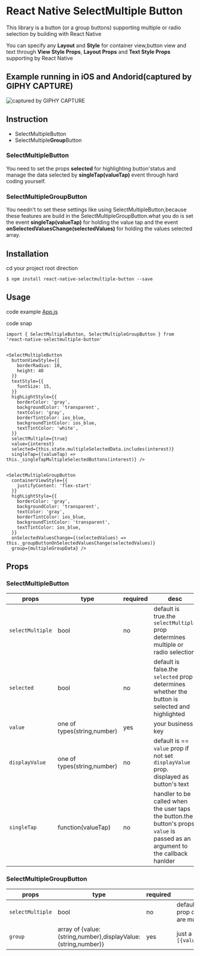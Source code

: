 
# React Native SelectMultiple Button

This library is a button (or a group buttons) supporting multiple or radio selection by building with React Native


You can specify any **Layout** and **Style** for container view,button view and text through **View Style Props**, **Layout Props** and **Text Style Props** supporting by React Native


## Example running in iOS and Andorid(captured by GIPHY CAPTURE)

![captured by GIPHY CAPTURE](https://github.com/danceyoung/react-native-selectmultiple-button/blob/master/screenCapture/ios-screencapture.gif)

## Instruction

 - SelectMultipleButton    
 - SelectMultiple**Group**Button

### SelectMultipleButton

You need to set the props **selected** for highlighting button'status and manage the data selected by **singleTap(valueTap)** event through hard coding yourself.

### SelectMultipleGroupButton
You needn't to set these settings like using SelectMultipleButton,because these features are build in the SelectMultipleGroupButton.what you do is set the event **singleTap(valueTap)** for holding the value tap and the event **onSelectedValuesChange(selectedValues)** for holding the values selected array. 

## Installation

cd your project root direction

    $ npm install react-native-selectmultiple-button --save

## Usage

code example
[App.js](https://github.com/danceyoung/react-native-selectmultiple-button/blob/master/App.js)

code snap

    import { SelectMultipleButton, SelectMultipleGroupButton } from 'react-native-selectmultiple-button'
    
   
    <SelectMultipleButton
      buttonViewStyle={{
        borderRadius: 10,
        height: 40
      }}
      textStyle={{
        fontSize: 15,
      }}
      highLightStyle={{
        borderColor: 'gray',
        backgroundColor: 'transparent',
        textColor: 'gray',
        borderTintColor: ios_blue,
        backgroundTintColor: ios_blue,
        textTintColor: 'white',
      }}
      selectMultiple={true}
      value={interest}
      selected={this.state.multipleSelectedData.includes(interest)}
      singleTap={(valueTap) => this._singleTapMultipleSelectedButtons(interest)} />
 

    <SelectMultipleGroupButton
      containerViewStyle={{
        justifyContent: 'flex-start'
      }}
      highLightStyle={{
        borderColor: 'gray',
        backgroundColor: 'transparent',
        textColor: 'gray',
        borderTintColor: ios_blue,
        backgroundTintColor: 'transparent',
        textTintColor: ios_blue,
      }}
      onSelectedValuesChange={(selectedValues) => this._groupButtonOnSelectedValuesChange(selectedValues)}
      group={multipleGroupData} />

## Props

### SelectMultipleButton

|props  |type  |required  |desc  |
|--|--|--|--|
|`selectMultiple`  |bool  |no  |default is true.the `selectMultiple` prop determines multiple or radio selection  |
|`selected`  |bool  |no  |default is false.the `selected` prop determines whether the button is selected and highlighted  |
|`value`  |one of types(string,number)  |yes  |your business key   |
|`displayValue`  |one of types(string,number)  |no  |default is == `value` prop if not set `displayValue` prop. displayed as button's text |
|`singleTap`  |function(valueTap)  |no  |handler to be called when the user taps the button.the button's props `value` is passed as an argument to the callback hanlder   |

### SelectMultipleGroupButton
|props  |type  |required  |desc  |
|--|--|--|--|
|`selectMultiple`  |bool  |no  |default is true.the `selectMultiple` prop determines the grouped buttons are multiple or radio selection  |
|`group`  |array of {value:(string,number),displayValue:(string,number)}  |yes  |just a plain array.eg:`[{value:'Female',displayValue:'F'}]`  |

